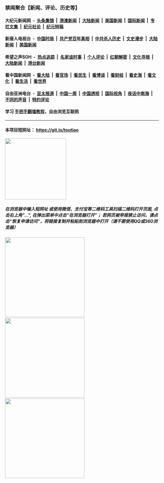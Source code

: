 ### 禁闻聚合【新闻、评论、历史等】

#### 大纪元新闻网 &nbsp;-&nbsp; [头条集锦](indexes/E头条集锦.md?t=02132022) &nbsp;|&nbsp; [港澳新闻](indexes/E港澳新闻.md?t=02132022)  &nbsp;|&nbsp; [大陆新闻](indexes/E大陆新闻.md?t=02132022) &nbsp;|&nbsp; [美国新闻](indexes/E美国新闻.md?t=02132022) &nbsp;|&nbsp; [国际新闻](indexes/E国际新闻.md?t=02132022) &nbsp;|&nbsp; [专栏文集](indexes/E专栏文集.md?t=02132022) &nbsp;|&nbsp; [纪元社论](indexes/E纪元社论.md?t=02132022) &nbsp;|&nbsp; [纪元特稿](indexes/E纪元特稿.md?t=02132022) 

#### 新唐人电视台 &nbsp;-&nbsp; [中国时局](indexes/N中国时局.md?t=02132022) &nbsp;|&nbsp; [共产党百年真相](indexes/N共产党百年真相.md?t=02132022) &nbsp;|&nbsp; [中共杀人历史](indexes/N中共杀人历史.md?t=02132022) &nbsp;|&nbsp; [文史漫步](indexes/N文史漫步.md?t=02132022) &nbsp;|&nbsp; [大陆新闻](indexes/N大陆新闻.md?t=02132022) &nbsp;|&nbsp; [美国新闻](indexes/N美国新闻.md?t=02132022)

#### 希望之声SOH &nbsp;-&nbsp; [热点追踪](indexes/H热点追踪.md?t=02132022) &nbsp;|&nbsp; [名家谈时事](indexes/H名家谈时事.md?t=02132022) &nbsp;|&nbsp; [个人评论](indexes/H个人评论.md?t=02132022)  &nbsp;|&nbsp; [红朝解密](indexes/H红朝解密.md?t=02132022) &nbsp;|&nbsp; [文化寻根](indexes/H文化寻根.md?t=02132022) &nbsp;|&nbsp; [大陆新闻](indexes/H大陆新闻.md?t=02132022) &nbsp;|&nbsp; [港台新闻](indexes/H港台新闻.md?t=02132022)

#### 看中国新闻网 &nbsp;-&nbsp; [看大陆](indexes/S看大陆.md?t=02132022) &nbsp;|&nbsp; [看官场](indexes/S看官场.md?t=02132022) &nbsp;|&nbsp; [看民生](indexes/S看民生.md?t=02132022)  &nbsp;|&nbsp; [看博谈](indexes/S看博谈.md?t=02132022) &nbsp;|&nbsp; [看财经](indexes/S看财经.md?t=02132022) &nbsp;|&nbsp; [看史海](indexes/S看史海.md?t=02132022) &nbsp;|&nbsp; [看文化](indexes/S看文化.md?t=02132022) &nbsp;|&nbsp; [看生活](indexes/S看生活.md?t=02132022) &nbsp;|&nbsp; [看世界](indexes/S看世界.md?t=02132022)

#### 自由亚洲电台 &nbsp;-&nbsp; [亚太报道](indexes/R亚太报道.md?t=02132022) &nbsp;|&nbsp; [中国一周](indexes/R中国一周.md?t=02132022) &nbsp;|&nbsp; [中国透视](indexes/R中国透视.md?t=02132022)  &nbsp;|&nbsp; [国际视角](indexes/R国际视角.md?t=02132022) &nbsp;|&nbsp; [夜话中南海](indexes/R夜话中南海.md?t=02132022) &nbsp;|&nbsp; [不同的声音](indexes/R不同的声音.md?t=02132022) &nbsp;|&nbsp; [特约评论](indexes/R特约评论.md?t=02132022)

#### 学习 [手把手翻墙教程](https://github.com/gfw-breaker/guides/wiki)，自由浏览互联网

----

#### 本项目短网址： https://git.io/toutiao
<img src="https://raw.githubusercontent.com/gfw-breaker/banned-news/master/scripts/img/qr.png" width="200px"/>  

##### 在浏览器中输入短网址 或使用微信、支付宝等二维码工具扫描二维码打开页面, 点击右上角"...", 在弹出菜单中点击“在浏览器打开”； 若网页被举报禁止访问，请点击“恢复申请访问”，将链接复制并粘贴到浏览器中打开（请不要使用QQ或360浏览器）

<img src="https://raw.githubusercontent.com/gfw-breaker/banned-news/master/scripts/img/1.png" width="260px"/> &nbsp; <img src="https://raw.githubusercontent.com/gfw-breaker/banned-news/master/scripts/img/2.png" width="260px"/> &nbsp; <img src="https://raw.githubusercontent.com/gfw-breaker/banned-news/master/scripts/img/3.png" width="260px"/>
